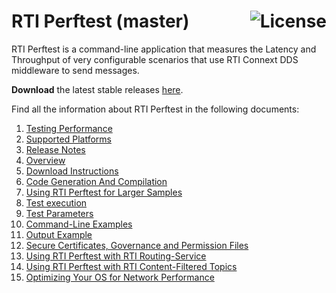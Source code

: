# RTI Perftest (master) [<img alt="License" src="https://img.shields.io/badge/License-EPL%201.0-red.svg" align="right" />](https://opensource.org/licenses/EPL-1.0)

RTI Perftest is a command-line application that measures the Latency and Throughput of very configurable scenarios that use RTI Connext DDS middleware to send messages.

**Download** the latest stable releases [here](https://github.com/rticommunity/rtiperftest/releases).

Find all the information about RTI Perftest in the following documents:

1.  [Testing Performance](srcDoc/testing_performance.rst)
2.  [Supported Platforms](srcDoc/supported_platforms.rst)
3.  [Release Notes](srcDoc/release_notes.rst)
4.  [Overview](srcDoc/overview.rst)
5.  [Download Instructions](srcDoc/download_instructions.rst)
6.  [Code Generation And Compilation](srcDoc/code_generation_and_compilation.rst)
7.  [Using RTI Perftest for Larger Samples](srcDoc/large_samples.rst)
8.  [Test execution](srcDoc/execution.rst)
9.  [Test Parameters](srcDoc/test_parameters.rst)
10. [Command-Line Examples](srcDoc/command_line_examples.rst)
11. [Output Example](srcDoc/output_example.rst)
12. [Secure Certificates, Governance and Permission Files](srcDoc/secure.rst)
13. [Using RTI Perftest with RTI Routing-Service](srcDoc/routing_service.rst)
14. [Using RTI Perftest with RTI Content-Filtered Topics](srcDoc/content_filtered_topic.rst)
15. [Optimizing Your OS for Network Performance](srcDoc/optimizing.rst)
